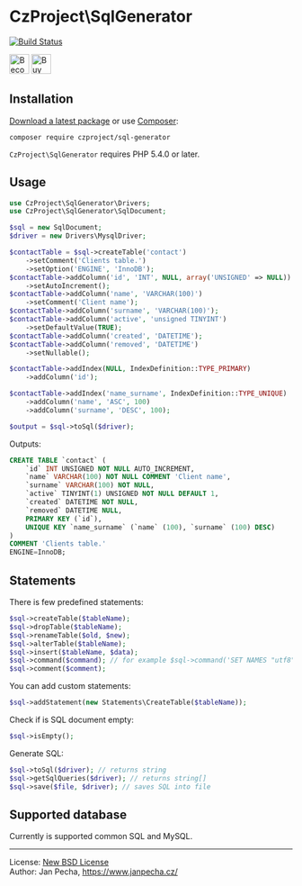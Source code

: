 
# CzProject\SqlGenerator

[![Build Status](https://travis-ci.org/czproject/sql-generator.svg?branch=master)](https://travis-ci.org/czproject/sql-generator)

<a href="https://www.patreon.com/bePatron?u=9680759"><img src="https://c5.patreon.com/external/logo/become_a_patron_button.png" alt="Become a Patron!" height="35"></a>
<a href="https://www.paypal.me/janpecha/1eur"><img src="https://buymecoffee.intm.org/img/button-paypal-white.png" alt="Buy me a coffee" height="35"></a>


## Installation

[Download a latest package](https://github.com/czproject/sql-generator/releases) or use [Composer](http://getcomposer.org/):

```
composer require czproject/sql-generator
```

`CzProject\SqlGenerator` requires PHP 5.4.0 or later.


## Usage

``` php
use CzProject\SqlGenerator\Drivers;
use CzProject\SqlGenerator\SqlDocument;

$sql = new SqlDocument;
$driver = new Drivers\MysqlDriver;

$contactTable = $sql->createTable('contact')
	->setComment('Clients table.')
	->setOption('ENGINE', 'InnoDB');
$contactTable->addColumn('id', 'INT', NULL, array('UNSIGNED' => NULL))
	->setAutoIncrement();
$contactTable->addColumn('name', 'VARCHAR(100)')
	->setComment('Client name');
$contactTable->addColumn('surname', 'VARCHAR(100)');
$contactTable->addColumn('active', 'unsigned TINYINT')
	->setDefaultValue(TRUE);
$contactTable->addColumn('created', 'DATETIME');
$contactTable->addColumn('removed', 'DATETIME')
	->setNullable();

$contactTable->addIndex(NULL, IndexDefinition::TYPE_PRIMARY)
	->addColumn('id');

$contactTable->addIndex('name_surname', IndexDefinition::TYPE_UNIQUE)
	->addColumn('name', 'ASC', 100)
	->addColumn('surname', 'DESC', 100);

$output = $sql->toSql($driver);
```

Outputs:

``` sql
CREATE TABLE `contact` (
	`id` INT UNSIGNED NOT NULL AUTO_INCREMENT,
	`name` VARCHAR(100) NOT NULL COMMENT 'Client name',
	`surname` VARCHAR(100) NOT NULL,
	`active` TINYINT(1) UNSIGNED NOT NULL DEFAULT 1,
	`created` DATETIME NOT NULL,
	`removed` DATETIME NULL,
	PRIMARY KEY (`id`),
	UNIQUE KEY `name_surname` (`name` (100), `surname` (100) DESC)
)
COMMENT 'Clients table.'
ENGINE=InnoDB;
```


## Statements

There is few predefined statements:

```php
$sql->createTable($tableName);
$sql->dropTable($tableName);
$sql->renameTable($old, $new);
$sql->alterTable($tableName);
$sql->insert($tableName, $data);
$sql->command($command); // for example $sql->command('SET NAMES "utf8"');
$sql->comment($comment);
```

You can add custom statements:

```php
$sql->addStatement(new Statements\CreateTable($tableName));
```

Check if is SQL document empty:

```php
$sql->isEmpty();
```

Generate SQL:

```php
$sql->toSql($driver); // returns string
$sql->getSqlQueries($driver); // returns string[]
$sql->save($file, $driver); // saves SQL into file
```

## Supported database

Currently is supported common SQL and MySQL.


------------------------------

License: [New BSD License](license.md)
<br>Author: Jan Pecha, https://www.janpecha.cz/
